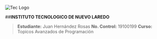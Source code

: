 ![Tec Logo](https://upload.wikimedia.org/wikipedia/commons/thumb/1/17/Tecnologico_Nacional_de_Mexico.svg/1200px-Tecnologico_Nacional_de_Mexico.svg.png)  

##__INSTITUTO TECNOLOGICO DE NUEVO LAREDO__  
>**Estudiante:** Juan Hernández Rosas
>**No. Control:** 19100199
>**Curso:** Topicos Avanzados de Programación